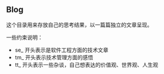 
## Blog

这个目录用来存放自己的思考结果，以一篇篇独立的文章呈现。

一些约束说明：

- se_ 开头表示是软件工程方面的技术文章
- tm_ 开头表示技术管理方面的感悟
- tt_ 开头表示一些杂谈，自己想表达的价值观、世界观、人生观
